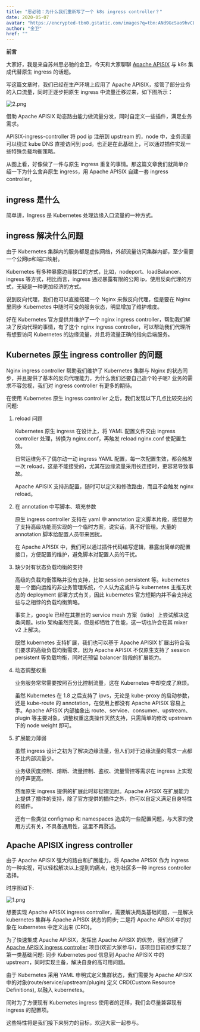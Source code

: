 ```yaml
---
title: "思必驰：为什么我们重新写了一个 k8s ingress controller？"
date: 2020-05-07 
avatar: "https://encrypted-tbn0.gstatic.com/images?q=tbn:ANd9GcSao9hvCLqBfgE5WDNqILk4MZJA00YvgvhFpQ&usqp=CAU"
author: "金卫"
href: ""
---  
```


**前言**

大家好，我是来自苏州思必驰的金卫，今天和大家聊聊 [Apache APISIX](https://github.com/apache/apisix) 与 k8s 集成代替原生 ingress 的话题。

写这篇文章时，我们已经在生产环境上应用了 Apache APISIX，接管了部分业务的入口流量，同时正逐步把原生 ingress 中流量迁移过来，如下图所示：

![2.png](https://static.apiseven.com/2020/05/9c662387-7964-4ade-a469-0b7daa06d7f5-image.png)

借助 Apache APISIX 动态路由能力做流量分发，同时自定义一些插件，满足业务需求。

APISIX-ingress-controller 将 pod ip 注册到 upstream 的，node 中，业务流量可以绕过 kube DNS 直接访问到 pod。也正是在此基础上，可以通过插件实现一些特殊负载均衡策略。

从图上看，好像做了一件与原生 ingress 重复的事情。那这篇文章我们就简单介绍一下为什么舍弃原生 ingress，用 Apache APISIX 自建一套 ingress controller。

## ingress 是什么

简单讲，Ingress 是 Kubernetes 处理边缘入口流量的一种方式。

## ingress 解决什么问题

由于 Kubernetes 集群内的服务都是虚拟网络，外部流量访问集群内部，至少需要一个公网ip和端口映射。

Kubernetes 有多种暴露边缘接口的方式，比如，nodeport、loadBalancer、ingress 等方式，相比而言，ingress 通过暴露有限的公网 ip，使用反向代理的方式，无疑是一种更加经济的方式。

说到反向代理，我们也可以直接搭建一个 Nginx 来做反向代理，但是要在 Nginx 里同步 Kubernetes 中随时可变的服务状态，明显增加了维护难度。

好在 Kubernetes 官方提供并维护了一个 nginx ingress controller，帮助我们解决了反向代理的事情，有了这个 nginx ingress controller，可以帮助我们代理所有想要访问 Kubernetes 的边缘流量，并且将流量正确的指向后端服务。

## Kubernetes 原生 ingress controller 的问题

Nginx ingress controller 帮助我们维护了 Kubernetes 集群与 Nginx 的状态同步，并且提供了基本的反向代理能力，为什么我们还要自己造个轮子呢? 业务的需求不容忽视，我们对 ingress controller 有更多的期待。

在使用 Kubernetes 原生 ingress controller 之后，我们发现以下几点比较突出的问题:

1. reload 问题

    Kubernetes 原生 ingress 在设计上，将 YAML 配置文件交由 ingress controller 处理，转换为 nginx.conf，再触发 reload nginx.conf 使配置生效。
    
    日常运维免不了偶尔动一动 ingress YAML 配置，每一次配置生效，都会触发一次 reload，这是不能接受的，尤其在边缘流量采用⻓连接时，更容易导致事故。
  
    Apache APISIX 支持热配置，随时可以定义和修改路由，而且不会触发 nginx reload。
  
2. 在 annotation 中写脚本、填充参数

    原生 ingress controller 支持在 yaml 中 annotation 定义脚本片段，感觉是为了支持高级功能而实现的一个临时方案，说实话，真不好管理。大量的 annotation 脚本给配置人员带来困扰。
  
    在 Apache APISIX 中，我们可以通过插件代码编写逻辑，暴露出简单的配置接口，方便配置的维护，避免脚本对配置人员的干扰。

3. 缺少对有状态负载均衡的支持

    高级的负载均衡策略并没有支持，比如 session persistent 等。kubernetes 是一个面向运维的非业务管理系统，个人认为这或许与 kubernetes 主推无状态的 deployment 部署方式有关，因此 kubernetes 官方短期内并不会支持这些与之相悖的负载均衡策略。

    事实上，google 已经在其推出的 service mesh 方案（istio）上尝试解决这类问题。istio 架构虽然完美，但是却牺牲了性能，这一切也许会在其 mixer v2 上解决。

    既然 kubernetes 支持扩展，我们也可以基于 Apache APISIX 扩展出符合我们要求的高级负载均衡需求，因为 Apache APISIX 不仅原生支持了 session persistent 等负载均衡，同时还预留 balancer 阶段的扩展能力。

4. 动态调整权重

    业务服务常常需要按照百分比控制流量，这在 Kubernetes 中却变成了麻烦。
    
    虽然 Kubernetes 在 1.8 之后支持了 ipvs，无论是 kube-proxy 的启动参数，还是 kube-route 的 annotation，在使用上都没有 Apache APISIX 容易上手。Apache APISIX 内部抽象出 route、service、consumer、upstream、plugin 等主要对象，调整权重这类操作天然支持，只需简单的修改 upstream 下的 node weight 即可。

5. 扩展能力薄弱

    虽然 ingress 设计之初为了解决边缘流量，但人们对于边缘流量的需求一点都不比内部流量少。
    
    业务级灰度控制、熔断、流量控制、鉴权、流量管控等需求在 ingress 上实现的呼声更高。
    
    然而原生 ingress 提供的扩展此时却捉襟⻅肘。Apache APISIX 在扩展能力上提供了插件的支持，除了官方提供的插件之外，你可以自定义满足自身特性的插件。

    还有一些类似 configmap 和 namespaces 造成的一些配置问题，与大家的使用方式有关，不具备通用性，这里不再赘述。

## Apache APISIX ingress controller

由于 Apache APISIX 强大的路由和扩展能力，将 Apache APISIX 作为 ingress 的一种实现，可以轻松解决以上提到的痛点，也为社区多一种 ingress controller 选择。

时序图如下:

![1.png](https://static.apiseven.com/2020/05/ef94496d-c0e5-41ff-a56f-a497cdf03218-image.png)

想要实现 Apache APISIX ingress controller，需要解决两类基础问题，一是解决 kubernetes 集群与 Apache APISIX 状态的同步; 二是将 Apache APISIX 中的对象在 kubernetes 中定义出来 (CRD)。

为了快速集成 Apache APISIX，发挥出 Apache APISIX 的优势，我们创建了 [Apache APISIX ingress controller](https://github.com/apache/apisix-ingress-controller) 项目(欢迎大家参与)，该项目目前初步实现了第一类基础问题: 同步 Kubernetes pod 信息到 Apache APISIX 中的 upstream，同时实现主备，解决自身的高可用问题。

由于 Kubernetes 采用 YAML 申明式定义集群状态，我们需要为 Apache APISIX 中的对象(route/service/upstream/plugin) 定义 CRD(Custom Resource Definitions), 以融入 kubernetes。

同时为了方便现有 Kubernetes ingress 使用者的迁移，我们会尽量兼容现有 ingress 的配置项。

这些特性将是我们接下来努力的目标，欢迎大家一起参与。

